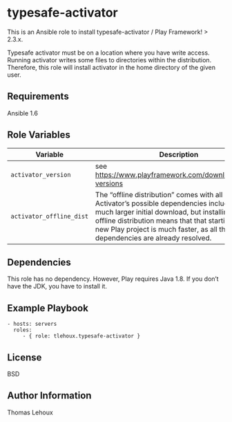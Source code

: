 typesafe-activator
========

This is an Ansible role to install typesafe-activator / Play Framework! > 2.3.x.

Typesafe activator must be on a location where you have write access. Running activator writes some files to directories within the distribution. Therefore, this role will install activator in the home directory of the given user.

Requirements
------------

Ansible 1.6

Role Variables
--------------

|Variable|Description|Default|
|---|---|---|
|```activator_version```| see https://www.playframework.com/download#older-versions |1.3.10|
|```activator_offline_dist```|The “offline distribution” comes with all of Activator’s possible dependencies included. It’s a much larger initial download, but installing the offline distribution means that that starting up a new Play project is much faster, as all the dependencies are already resolved.|false|

Dependencies
------------

This role has no dependency. However, Play requires Java 1.8. If you don’t have the JDK, you have to install it.


Example Playbook
----------------

    - hosts: servers
      roles:
         - { role: tlehoux.typesafe-activator }
License
-------

BSD

Author Information
------------------

Thomas Lehoux
